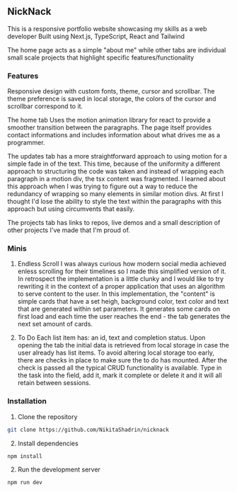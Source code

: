 ## NickNack

This is a responsive portfolio website showcasing my skills as a web developer
Built using Next.js, TypeScript, React and Tailwind

The home page acts as a simple "about me" while other tabs are individual small scale projects that highlight specific features/functionality

### Features

Responsive design with custom fonts, theme, cursor and scrollbar.
The theme preference is saved in local storage, the colors of the cursor and scrollbar correspond to it.

The home tab Uses the motion animation library for react to provide a smoother transition between the paragraphs.
The page itself provides contact informations and includes information about what drives me as a programmer.

The updates tab has a more straightforward approach to using motion for a simple fade in of the text. 
This time, because of the uniformity a different approach to structuring the code was taken and instead of wrapping each paragraph 
in a motion div, the tsx content was fragmented. I learned about this approach when I was trying to figure out a way to reduce the redundancy 
of wrapping so many elements in similar motion divs. At first I thought I'd lose the ability to style the text within the paragraphs with this approach but 
using <span> circumvents that easily.

The projects tab has links to repos, live demos and a small description of other projects I've made that I'm proud of.

### Minis

1. Endless Scroll
I was always curious how modern social media achieved enless scrolling for their timelines so I made this simplified version of it. 
In retrospect the implementation is a little clunky and I would like to try rewriting it in the context of a proper application that uses an 
algorithm to serve content to the user.
In this implementation, the "content" is simple cards that have a set heigh, background color, text color and text that are generated within set parameters. It generates some cards on first load and each time the user reaches the end - the tab generates the next set amount of cards.

2. To Do
Each list item has: an id, text and completion status. Upon opening the tab the initial data is retrieved from local storage in case the user already has list items. To avoid altering local storage too early, there are checks in place to make sure the to do has mounted. After the check is passed all the typical CRUD functionality is available. Type in the task into the field, add it, mark it complete or delete it and it will all retain between sessions.

### Installation
 
 1. Clone the repository
 ```bash
 git clone https://github.com/NikitaShadrin/nicknack
 ```
 2. Install dependencies
 ```bash
 npm install
 ```
 2. Run the development server
 ```bash
 npm run dev
 ```